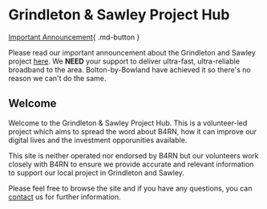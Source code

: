 # Grindleton & Sawley Project Hub

[Important Announcement](news/posts/2.md){ .md-button }

Please read our important announcement about the Grindleton and Sawley project [here](news/posts/2.md). We **NEED** your support to deliver ultra-fast, ultra-reliable broadband to the area. Bolton-by-Bowland have achieved it so there's no reason we can't do the same.
## Welcome
Welcome to the Grindleton & Sawley Project Hub. This is a volunteer-led project which aims to spread the word about B4RN, how it can improve our digital lives and the investment opporunities available.

This site is neither operated nor endorsed by B4RN but our volunteers work closely with B4RN to ensure we provide accurate and relevant information to support our local project in Grindleton and Sawley.

Please feel free to browse the site and if you have any questions, you can [contact](contact.md) us for further information.

